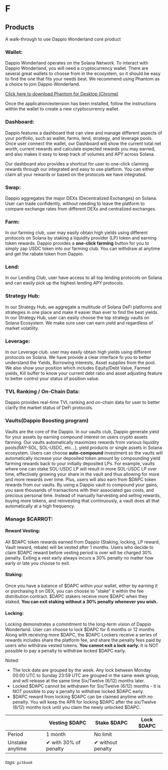 # F

## Products

A walk-through to use Dappio Wonderland core product

### Wallet:

Dappio Wonderland operates on the Solana Network. To interact with Dappio Wonderland, you will need a cryptocurrency wallet. There are several great wallets to choose from in the ecosystem, so it should be easy to find the one that fits your needs best. 
We recommend using Phantom as a choice to join Dappio Wonderland.

[Click here to download Phantom for Desktop (Chrome)](https://phantom.app/download)

Once the application/extension has been installed, follow the instructions within the wallet to create a new cryptocurrency wallet.

### Dashboard:
Dappio features a dashboard that can view and manage different aspects of your portfolio, such as wallet, farms, lend, strategy, and leverage pools. Once user connect the wallet, our Dashboard will show the current total net worth, current rewards and calculate expected rewards you may earned, and also makes it easy to keep track of volumes and APY across Solana. 

Our dashboard also provides a shortcut for user to one-click claiming rewards through our integrated and easy to use platform. You can either claim all your rewards or based on the protocols we have integrated. 


### Swap:
Dappio aggregates the major DEXs (Decentralized Exchanges) on Solana. User can trade confidently, without needing to leave the platform to compare exchange rates from different DEXs and centralized exchanges.

### Farm:
In our farming club, user may easily obtain high yields using different protocols on Solana by staking a liquidity provider (LP) token and earning token rewards. Dappio provides a **one-click farming** button for you to simply zap USDC token into our farming club. You can withdraw at anytime and get the rabate token from Dappio.


### Lend:
In our Lending Club, user have access to all top lending protocols on Solana and can easily pick up the highest lending APY protocols.

### Strategy Hub:
In our Strategy Hub, we aggregate a multitude of Solana DeFi platforms and strategies in one place and make it easier than ever to find the best yields. In our Strategy Hub, user can easily choose the top strategy vaults on Solana Ecosystem. We make sure user can earn yield and regardless of market volatility.

### Leverage:
In our Leverage club. user may easily obtain high yields using different protocols on Solana. We have provide a clear interface fo you to better understand the Yields, Borrowing interests, Asset supplies from the pool. We also show your position which includes Equity/Debt Value, Farmed yields, Kill buffer to know your current debt ratio and asset adjusting feature to better control your status of position value.

### TVL Ranking / On-Chain Data:
Dappio provides real-time TVL ranking and on-chain data for user to better clarify the market status of DeFi protocols.


### Vaults(Dappio Boosting program)
Vaults are the core of the Dappio. In our vaults club, Dappio generate yield for your assets by earning compound interest on users crypto assets farming. Our vaults automatically maximizes rewards from various liquidity pools(RAY-SOL, SOL-USDC, etc…), yield products or single assets in Solana ecosystem. Users can choose **auto-compound** investment so the vaults will automatically increase your deposited token amount by compounding yield farming rewards back to your initially deposited LPs. For example, vaults where one can stake SOL-USDC LP will result in more SOL-USDC LP over time, effectively growing your share in the vault and thus allowing for more and more rewards over time. Plus, users will also earn from $DAPC token rewards from our vaults. By using a Dappio vault to compound your gains, you save thousands of transactions with their associated gas costs, and precious personal time. Instead of manually harvesting and selling rewards, buying more tokens, and reinvesting that continuously, a vault does all that automatically at a high frequency.



### Manage $CARROT:

#### Reward Vesting:

All $DAPC token rewards earned from Dappio (Staking, locking, LP reward, Vault reward, rebate) will  be vested after 1 months. Users who decide to claim $DAPC reward before vesting period is over will be charged 30% penalty. Exiting a vest early always incurs a 30% penalty no matter how early or late you choose to exit. 

#### Staking:

Once you have a balance of $DAPC within your wallet, either by earning it or purchasing it on DEX, you can choose to "stake" it within the fee distribution contract.
$DAPC stakers receive more $DAPC when they staked. **You can exit staking without a 30% penalty whenever you wish.**

#### Locking:

Locking demonstrates a commitment to the long-term vision of Dappio Wonderland. User can choose to lock $DAPC for 6 months or 12 months. Along with receiving more $DAPC, the $DAPC Lockers receive a series of rewards includes share the platform fee, and share the penalty fees paid by users who withdraw vested tokens. **You cannot exit a lock early.** It is NOT possible to pay a penalty to withdraw locked $DAPC early.

Noted:
- The lock date are grouped by the week. Any lock between Monday 00:00 UTC to Sunday 23:59 UTC are grouped in the same week group, and will release at the same time Six/Twelve (6/12) months later.
- Locked $DAPC cannot be withdrawn for Six/Twelve (6/12) months - it is NOT possible to pay a penalty to withdraw locked $DAPC early.
- $DAPC reward from locking $DAPC can be claimed anytime with no penalty. You will keep the APR for locking $DAPC after the six/Twelve (6/12) months lock until you claim the newly unlocked $DAPC.



|  | Vesting $DAPC |Stake $DAPC | Lock $DAPC |
| - | - | - | - | 
| Period|1 month | No limit| | 6/12 months | 
| Unstake anytime |✔ with 30% of penalty |✔ without penalty |


###### tags: `gitbook`


